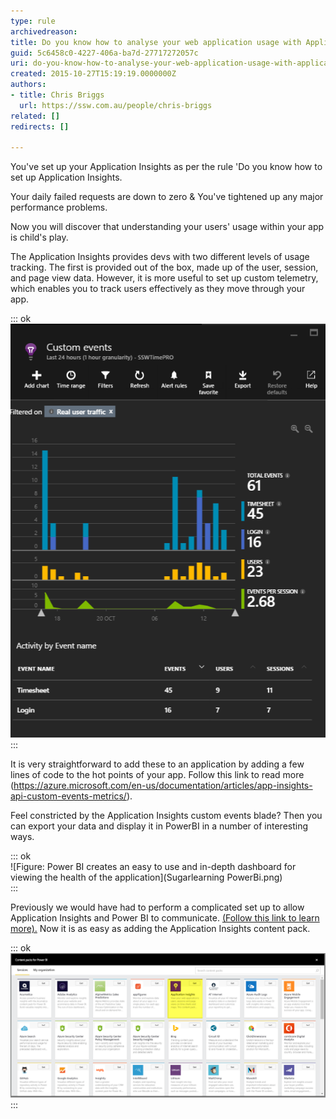 ```yaml
---
type: rule
archivedreason: 
title: Do you know how to analyse your web application usage with Application Insights?
guid: 5c6458c0-4227-406a-ba7d-27717272057c
uri: do-you-know-how-to-analyse-your-web-application-usage-with-application-insights
created: 2015-10-27T15:19:19.0000000Z
authors:
- title: Chris Briggs
  url: https://ssw.com.au/people/chris-briggs
related: []
redirects: []

---
```


You've set up your Application Insights as per the rule 'Do you know how to set up Application Insights.

Your daily failed requests are down to zero & You've tightened up any major performance problems.

Now you will discover that understanding your users' usage within your app is child's play.

<!--endintro-->

The Application Insights provides devs with two different levels of usage tracking. The first is provided out of the box, made up of the user, session, and page view data. However, it is more useful to set up custom telemetry, which enables you to track users effectively as they move through your app.


::: ok  
![Figure: The most frequent event is someone filling out their timesheet.](usage-1.png)  
:::

It is very straightforward to add these to an application by adding a few lines of code to the hot points of your app. Follow this link to read more (https://azure.microsoft.com/en-us/documentation/articles/app-insights-api-custom-events-metrics/).

Feel constricted by the Application Insights custom events blade? Then you can export your data and display it in PowerBI in a number of interesting ways.


::: ok  
![Figure: Power BI creates an easy to use and in-depth dashboard for viewing the health of the application](Sugarlearning PowerBi.png)  
:::
 

Previously we would have had to perform a complicated set up to allow Application Insights and Power BI to communicate. [(Follow this link to learn more).](http://blog.chrisbriggsy.com/Getting-Started-using-Application-Insights-PowerBI/) Now it is as easy as adding the Application Insights content pack.  

::: ok  
![Figure: Content packs make it simple to interact and pull data from third-party services](ContentPack.png)  
:::
